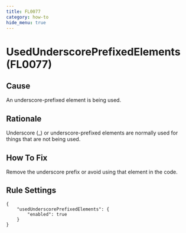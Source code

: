 ```yaml
---
title: FL0077
category: how-to
hide_menu: true
---
```


# UsedUnderscorePrefixedElements (FL0077)

## Cause

An underscore-prefixed element is being used.

## Rationale

Underscore (_) or underscore-prefixed elements are normally used for things that are not being used.

## How To Fix

Remove the underscore prefix or avoid using that element in the code.

## Rule Settings

    {
        "usedUnderscorePrefixedElements": {
            "enabled": true
        }
    }

